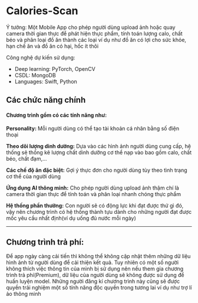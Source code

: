 # Calories-Scan

<p>Ý tưởng: Một Mobile App cho phép người dùng upload ảnh hoặc quay camera thời gian thực để phát hiện thực phẩm, tính toán lượng calo, chất béo và phân loại đồ ăn thành các loại ví dụ như đồ ăn có lợi cho sức khỏe, hạn chế ăn và đồ ăn có hại, hốc ít thôi</p>


<p>Công nghệ dự kiến sử dụng: </p>
<ul>
  <li>Deep learning: PyTorch, OpenCV</li>
  <li>CSDL: MongoDB</li>
  <li>Languages: Swift, Python</li>
</ul>

<h2>Các chức năng chính</h2>
<h4><b>Chương trình gồm có các tính năng như:</b></h4>
<p><b>Personality: </b> Mỗi người dùng có thể tạo tài khoản cá nhân bằng số điện thoại</p>
<p><b>Theo dõi lượng dinh dưỡng:</b> Dựa vào các hình ảnh người dùng cung cấp, hệ thống sẽ thống kê lượng chất dinh dưỡng cơ thể nạp vào bao gồm calo, chất béo, chất đạm,...</p>
<p><b>Các chế độ ăn đặc biệt:</b> Gợi ý thực đơn cho người dùng tùy theo tình trạng cơ thể của người dùng</p>
<p><b>Ứng dụng AI thông minh:</b> Cho phép người dùng upload ảnh thậm chí là camera thời gian thực để tính toán và phân loại nhanh chóng thực phẩm</p>
<p><b>Hệ thống phần thưởng:</b> Con người sẽ có động lực khi đạt được thứ gì đó, vậy nên chương trình có hệ thống thành tựu dành cho những người đạt được mốc yêu cầu nhất định(ví dụ uống đủ nước mỗi ngày)</p>

---

<h2>Chương trình trả phí:</h2>
<p>    Để app ngày càng cải tiến thì không thể không cập nhật thêm những dữ liệu hình ảnh từ người dùng để cải thiện kết quả. Tuy nhiên có một số người không thích việc thông tin của mình bị sử dụng nên nếu them gia chương trình trả phí(Premium), dữ liệu của người dùng sẽ không được sử dụng để huấn luyện model. Những người đăng kí chương trình này cũng sẽ được quyền trải nghiệm một số tính năng độc quyền trong tương lai ví dụ như trợ lí ảo thông minh</p>
